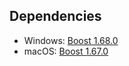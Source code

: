 ## Dependencies ##

  * Windows: [Boost 1.68.0](http://www.boost.org/users/history/version_1_68_0.html)
  * macOS: [Boost 1.67.0](http://www.boost.org/users/history/version_1_67_0.html)  
